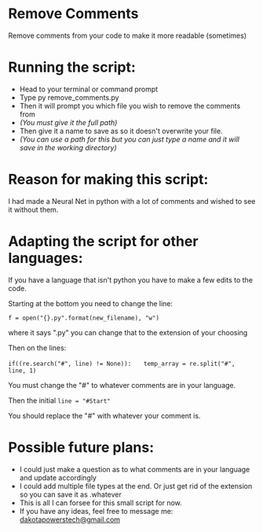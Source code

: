 # Remove Comments
Remove comments from your code to make it more readable (sometimes)

# Running the script:
* Head to your terminal or command prompt
* Type py remove_comments.py
* Then it will prompt you which file you wish to remove the comments from
* _(You must give it the full path)_
* Then give it a name to save as so it doesn't overwrite your file.
* _(You can use a path for this but you can just type a name and it will save in the working directory)_

# Reason for making this script:
I had made a Neural Net in python with a lot of comments and wished to see it without them.

# Adapting the script for other languages:
If you have a language that isn't python you have to make a few edits to the code.

Starting at the bottom you need to change the line:

``` f = open("{}.py".format(new_filename), "w") ```

where it says ".py" you can change that to the extension of your choosing

Then on the lines:

```if((re.search("#", line) != None)): ```
```  temp_array = re.split("#", line, 1)``` 

You must change the "#" to whatever comments are in your language.

Then the initial
``` line = "#Start" ```

You should replace the "#" with whatever your comment is.

# Possible future plans:
* I could just make a question as to what comments are in your language and update accordingly
* I could add multiple file types at the end. Or just get rid of the extension so you can save it as .whatever
* This is all I can forsee for this small script for now.
* If you have any ideas, feel free to message me: dakotapowerstech@gmail.com
    
